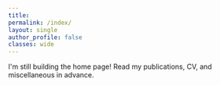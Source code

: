 ```yaml
---
title: 
permalink: /index/
layout: single
author_profile: false
classes: wide
---
```


I'm still building the home page! Read my publications, CV, and miscellaneous in advance.